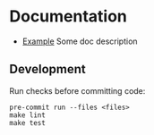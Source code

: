 # Documentation

- [Example](exmple.md)
  Some doc description

## Development

Run checks before committing code:

```
pre-commit run --files <files>
make lint
make test
```
